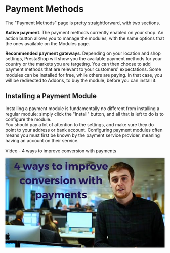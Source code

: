 # Payment Methods

The "Payment Methods" page is pretty straightforward, with two sections.

**Active payment**. The payment methods currently enabled on your shop. An action button allows you to manage the modules, with the same options that the ones available on the Modules page.

**Recommended payment gateways**. Depending on your location and shop settings, PrestaShop will show you the available payment methods for your country or the markets you are targeting. You can then choose to add payment methods that are relevant to your customers' expectations. Some modules can be installed for free, while others are paying. In that case, you will be redirected to Addons, to buy the module, before you can install it.

## Installing a Payment Module <a id="PaymentMethods-InstallingaPaymentModule"></a>

Installing a payment module is fundamentally no different from installing a regular module: simply click the "Install" button, and all that is left to do is to configure the module.  
You should pay a lot of attention to the settings, and make sure they do point to your address or bank account. Configuring payment modules often means you must first be known by the payment service provider, meaning having an account on their service.

Video - 4 ways to improve conversion with payments

[![](../../../.gitbook/assets/51839799%20%287%29%20%287%29%20%285%29.png)](https://www.youtube.com/watch?v=i_wwnGt7JKM&list=PLyZYn1MMU7-xT-L_zUyGnRBJmAuP6uc-c&index=19)

